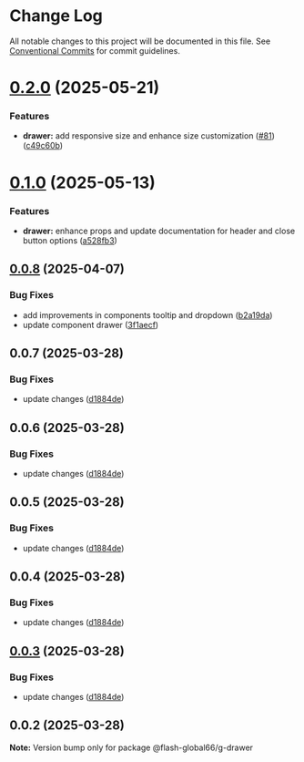 # Change Log

All notable changes to this project will be documented in this file.
See [Conventional Commits](https://conventionalcommits.org) for commit guidelines.

# [0.2.0](https://github.com/Flash-Global66/global-design-system/compare/@flash-global66/g-drawer@0.1.0...@flash-global66/g-drawer@0.2.0) (2025-05-21)


### Features

* **drawer:** add responsive size and enhance size customization ([#81](https://github.com/Flash-Global66/global-design-system/issues/81)) ([c49c60b](https://github.com/Flash-Global66/global-design-system/commit/c49c60bd53c61a0ec4bd631212e93cab731a1288))





# [0.1.0](https://github.com/Flash-Global66/global-design-system/compare/@flash-global66/g-drawer@0.0.8...@flash-global66/g-drawer@0.1.0) (2025-05-13)


### Features

* **drawer:** enhance props and update documentation for header and close button options ([a528fb3](https://github.com/Flash-Global66/global-design-system/commit/a528fb318339b7558a27228f9426f66da6202e89))





## [0.0.8](https://github.com/Flash-Global66/global-design-system/compare/@flash-global66/g-drawer@0.0.7...@flash-global66/g-drawer@0.0.8) (2025-04-07)


### Bug Fixes

* add improvements in components tooltip and dropdown ([b2a19da](https://github.com/Flash-Global66/global-design-system/commit/b2a19dae828782f9dc4d1a56fbb02888d1354d85))
* update component drawer ([3f1aecf](https://github.com/Flash-Global66/global-design-system/commit/3f1aecf6420e3ad00dc3e471730d3fedc49b912d))





## 0.0.7 (2025-03-28)


### Bug Fixes

* update changes ([d1884de](https://github.com/Flash-Global66/global-design-system/commit/d1884de11e4e9522c2d6912d932122a75aabf9e7))





## 0.0.6 (2025-03-28)


### Bug Fixes

* update changes ([d1884de](https://github.com/Flash-Global66/global-design-system/commit/d1884de11e4e9522c2d6912d932122a75aabf9e7))





## 0.0.5 (2025-03-28)


### Bug Fixes

* update changes ([d1884de](https://github.com/Flash-Global66/global-design-system/commit/d1884de11e4e9522c2d6912d932122a75aabf9e7))





## 0.0.4 (2025-03-28)


### Bug Fixes

* update changes ([d1884de](https://github.com/Flash-Global66/global-design-system/commit/d1884de11e4e9522c2d6912d932122a75aabf9e7))





## [0.0.3](https://github.com/Flash-Global66/global-design-system/compare/@flash-global66/g-drawer@0.0.2...@flash-global66/g-drawer@0.0.3) (2025-03-28)


### Bug Fixes

* update changes ([d1884de](https://github.com/Flash-Global66/global-design-system/commit/d1884de11e4e9522c2d6912d932122a75aabf9e7))





## 0.0.2 (2025-03-28)

**Note:** Version bump only for package @flash-global66/g-drawer
